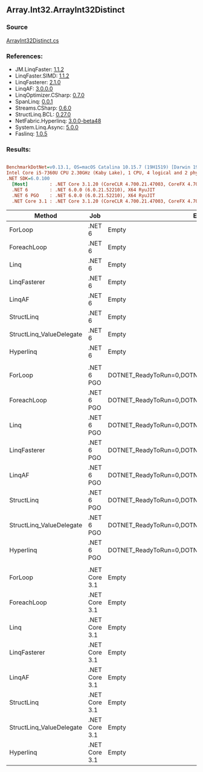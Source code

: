 ﻿## Array.Int32.ArrayInt32Distinct

### Source
[ArrayInt32Distinct.cs](../LinqBenchmarks/Array/Int32/ArrayInt32Distinct.cs)

### References:
- JM.LinqFaster: [1.1.2](https://www.nuget.org/packages/JM.LinqFaster/1.1.2)
- LinqFaster.SIMD: [1.1.2](https://www.nuget.org/packages/LinqFaster.SIMD/1.0.3)
- LinqFasterer: [2.1.0](https://www.nuget.org/packages/LinqFasterer/2.1.0)
- LinqAF: [3.0.0.0](https://www.nuget.org/packages/LinqAF/3.0.0.0)
- LinqOptimizer.CSharp: [0.7.0](https://www.nuget.org/packages/LinqOptimizer.CSharp/0.7.0)
- SpanLinq: [0.0.1](https://www.nuget.org/packages/SpanLinq/0.0.1)
- Streams.CSharp: [0.6.0](https://www.nuget.org/packages/Streams.CSharp/0.6.0)
- StructLinq.BCL: [0.27.0](https://www.nuget.org/packages/StructLinq/0.27.0)
- NetFabric.Hyperlinq: [3.0.0-beta48](https://www.nuget.org/packages/NetFabric.Hyperlinq/3.0.0-beta48)
- System.Linq.Async: [5.0.0](https://www.nuget.org/packages/System.Linq.Async/5.0.0)
- Faslinq: [1.0.5](https://www.nuget.org/packages/Faslinq/1.0.5)

### Results:
``` ini

BenchmarkDotNet=v0.13.1, OS=macOS Catalina 10.15.7 (19H1519) [Darwin 19.6.0]
Intel Core i5-7360U CPU 2.30GHz (Kaby Lake), 1 CPU, 4 logical and 2 physical cores
.NET SDK=6.0.100
  [Host]        : .NET Core 3.1.20 (CoreCLR 4.700.21.47003, CoreFX 4.700.21.47101), X64 RyuJIT
  .NET 6        : .NET 6.0.0 (6.0.21.52210), X64 RyuJIT
  .NET 6 PGO    : .NET 6.0.0 (6.0.21.52210), X64 RyuJIT
  .NET Core 3.1 : .NET Core 3.1.20 (CoreCLR 4.700.21.47003, CoreFX 4.700.21.47101), X64 RyuJIT


```
|                   Method |           Job |                                                EnvironmentVariables |       Runtime | Duplicates | Count |     Mean |     Error |    StdDev |        Ratio | RatioSD |  Gen 0 | Allocated |
|------------------------- |-------------- |-------------------------------------------------------------------- |-------------- |----------- |------ |---------:|----------:|----------:|-------------:|--------:|-------:|----------:|
|                  ForLoop |        .NET 6 |                                                               Empty |      .NET 6.0 |          4 |   100 | 3.652 μs | 0.0730 μs | 0.0683 μs |     baseline |         | 2.8687 |   6,000 B |
|              ForeachLoop |        .NET 6 |                                                               Empty |      .NET 6.0 |          4 |   100 | 3.588 μs | 0.0523 μs | 0.0463 μs | 1.02x faster |   0.02x | 2.8687 |   6,000 B |
|                     Linq |        .NET 6 |                                                               Empty |      .NET 6.0 |          4 |   100 | 6.016 μs | 0.0187 μs | 0.0156 μs | 1.64x slower |   0.03x | 2.8610 |   5,992 B |
|             LinqFasterer |        .NET 6 |                                                               Empty |      .NET 6.0 |          4 |   100 | 6.171 μs | 0.0427 μs | 0.0400 μs | 1.69x slower |   0.03x | 4.4250 |   9,272 B |
|                   LinqAF |        .NET 6 |                                                               Empty |      .NET 6.0 |          4 |   100 | 8.394 μs | 0.0346 μs | 0.0270 μs | 2.29x slower |   0.04x | 5.9204 |  12,400 B |
|               StructLinq |        .NET 6 |                                                               Empty |      .NET 6.0 |          4 |   100 | 3.848 μs | 0.0042 μs | 0.0039 μs | 1.05x slower |   0.02x | 0.0153 |      32 B |
| StructLinq_ValueDelegate |        .NET 6 |                                                               Empty |      .NET 6.0 |          4 |   100 | 3.783 μs | 0.0061 μs | 0.0054 μs | 1.03x slower |   0.02x |      - |         - |
|                Hyperlinq |        .NET 6 |                                                               Empty |      .NET 6.0 |          4 |   100 | 3.769 μs | 0.0056 μs | 0.0046 μs | 1.03x slower |   0.02x |      - |         - |
|                          |               |                                                                     |               |            |       |          |           |           |              |         |        |           |
|                  ForLoop |    .NET 6 PGO | DOTNET_ReadyToRun=0,DOTNET_TC_QuickJitForLoops=1,DOTNET_TieredPGO=1 |      .NET 6.0 |          4 |   100 | 3.235 μs | 0.0107 μs | 0.0095 μs |     baseline |         | 2.8687 |   6,000 B |
|              ForeachLoop |    .NET 6 PGO | DOTNET_ReadyToRun=0,DOTNET_TC_QuickJitForLoops=1,DOTNET_TieredPGO=1 |      .NET 6.0 |          4 |   100 | 3.231 μs | 0.0100 μs | 0.0088 μs | 1.00x faster |   0.00x | 2.8687 |   6,000 B |
|                     Linq |    .NET 6 PGO | DOTNET_ReadyToRun=0,DOTNET_TC_QuickJitForLoops=1,DOTNET_TieredPGO=1 |      .NET 6.0 |          4 |   100 | 4.202 μs | 0.0101 μs | 0.0094 μs | 1.30x slower |   0.01x | 2.8610 |   5,992 B |
|             LinqFasterer |    .NET 6 PGO | DOTNET_ReadyToRun=0,DOTNET_TC_QuickJitForLoops=1,DOTNET_TieredPGO=1 |      .NET 6.0 |          4 |   100 | 4.027 μs | 0.0134 μs | 0.0112 μs | 1.24x slower |   0.00x | 4.4250 |   9,272 B |
|                   LinqAF |    .NET 6 PGO | DOTNET_ReadyToRun=0,DOTNET_TC_QuickJitForLoops=1,DOTNET_TieredPGO=1 |      .NET 6.0 |          4 |   100 | 7.147 μs | 0.0200 μs | 0.0156 μs | 2.21x slower |   0.01x | 5.9280 |  12,400 B |
|               StructLinq |    .NET 6 PGO | DOTNET_ReadyToRun=0,DOTNET_TC_QuickJitForLoops=1,DOTNET_TieredPGO=1 |      .NET 6.0 |          4 |   100 | 3.977 μs | 0.0106 μs | 0.0094 μs | 1.23x slower |   0.00x | 0.0153 |      32 B |
| StructLinq_ValueDelegate |    .NET 6 PGO | DOTNET_ReadyToRun=0,DOTNET_TC_QuickJitForLoops=1,DOTNET_TieredPGO=1 |      .NET 6.0 |          4 |   100 | 3.794 μs | 0.0030 μs | 0.0024 μs | 1.17x slower |   0.00x |      - |         - |
|                Hyperlinq |    .NET 6 PGO | DOTNET_ReadyToRun=0,DOTNET_TC_QuickJitForLoops=1,DOTNET_TieredPGO=1 |      .NET 6.0 |          4 |   100 | 3.169 μs | 0.0064 μs | 0.0060 μs | 1.02x faster |   0.00x |      - |         - |
|                          |               |                                                                     |               |            |       |          |           |           |              |         |        |           |
|                  ForLoop | .NET Core 3.1 |                                                               Empty | .NET Core 3.1 |          4 |   100 | 5.797 μs | 0.0106 μs | 0.0083 μs |     baseline |         | 2.8687 |   6,000 B |
|              ForeachLoop | .NET Core 3.1 |                                                               Empty | .NET Core 3.1 |          4 |   100 | 5.906 μs | 0.0133 μs | 0.0118 μs | 1.02x slower |   0.00x | 2.8687 |   6,000 B |
|                     Linq | .NET Core 3.1 |                                                               Empty | .NET Core 3.1 |          4 |   100 | 8.140 μs | 0.0268 μs | 0.0238 μs | 1.40x slower |   0.00x | 2.0599 |   4,312 B |
|             LinqFasterer | .NET Core 3.1 |                                                               Empty | .NET Core 3.1 |          4 |   100 | 8.038 μs | 0.0263 μs | 0.0246 μs | 1.39x slower |   0.00x | 4.4250 |   9,272 B |
|                   LinqAF | .NET Core 3.1 |                                                               Empty | .NET Core 3.1 |          4 |   100 | 9.839 μs | 0.0176 μs | 0.0137 μs | 1.70x slower |   0.00x | 5.9204 |  12,400 B |
|               StructLinq | .NET Core 3.1 |                                                               Empty | .NET Core 3.1 |          4 |   100 | 4.251 μs | 0.0032 μs | 0.0026 μs | 1.36x faster |   0.00x | 0.0153 |      32 B |
| StructLinq_ValueDelegate | .NET Core 3.1 |                                                               Empty | .NET Core 3.1 |          4 |   100 | 4.031 μs | 0.0065 μs | 0.0054 μs | 1.44x faster |   0.00x |      - |         - |
|                Hyperlinq | .NET Core 3.1 |                                                               Empty | .NET Core 3.1 |          4 |   100 | 4.084 μs | 0.0060 μs | 0.0056 μs | 1.42x faster |   0.00x |      - |         - |

